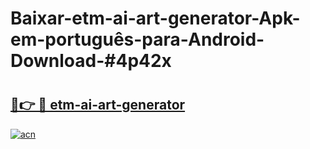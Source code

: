 # Baixar-etm-ai-art-generator-Apk-em-português​-para-Android-Download-#4p42x

# <h2><a href="https://ainizakaria.my?title=etm-ai-art-generator&ref=24M">🔗👉 🔴 etm-ai-art-generator</a></h2>

[![acn](https://github.com/user-attachments/assets/0f9c940e-d8b0-45ae-aac7-cd30a18b3e1c)](https://ainizakaria.my?title=etm-ai-art-generator&ref=24M)

